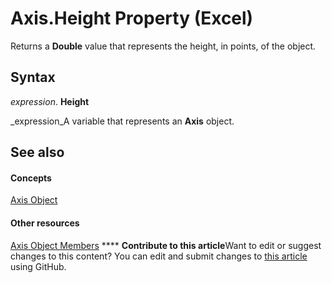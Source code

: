 
# Axis.Height Property (Excel)

Returns a  **Double** value that represents the height, in points, of the object.


## Syntax

 _expression_. **Height**

 _expression_A variable that represents an  **Axis** object.


## See also


#### Concepts


 [Axis Object](7e08c61b-90f4-8d91-0ee2-84283d10b324.md)
#### Other resources


 [Axis Object Members](2b60f79e-339d-a6cf-7ec6-a915b550c634.md)
****   **Contribute to this article**Want to edit or suggest changes to this content? You can edit and submit changes to  [this article](https://github.com/jhershey00/VBA_Excel_Test/OpenXMLCon/articles/637e4f6e-5492-c417-2ffc-472bf4b2d467.md) using GitHub.

